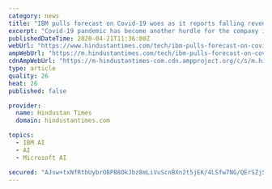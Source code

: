 ```yaml
---
category: news
title: "IBM pulls forecast on Covid-19 woes as it reports falling revenues"
excerpt: "Covid-19 pandemic has become another hurdle for the company in its transition to cloud computing. Sales declined 3.4% to $17.6 billion in the period that ended March 31, the Armonk, New York-based company said Monday in a statement."
publishedDateTime: 2020-04-21T11:36:00Z
webUrl: "https://www.hindustantimes.com/tech/ibm-pulls-forecast-on-covid-19-woes-as-it-reports-falling-revenues/story-msFHsuXUqGd6nPEOqphCcK.html"
ampWebUrl: "https://m.hindustantimes.com/tech/ibm-pulls-forecast-on-covid-19-woes-as-it-reports-falling-revenues/story-msFHsuXUqGd6nPEOqphCcK_amp.html"
cdnAmpWebUrl: "https://m-hindustantimes-com.cdn.ampproject.org/c/s/m.hindustantimes.com/tech/ibm-pulls-forecast-on-covid-19-woes-as-it-reports-falling-revenues/story-msFHsuXUqGd6nPEOqphCcK_amp.html"
type: article
quality: 26
heat: 26
published: false

provider:
  name: Hindustan Times
  domain: hindustantimes.com

topics:
  - IBM AI
  - AI
  - Microsoft AI

secured: "AJsw+txNfRtbUybrOBPB8OkJbz8mLiVuScnBXn2t5jEK/4LSfw7NG/QErSZjS4Oad5kuvnCA+sE386zY1S8Hu6kq5UhtyysO5x6AXLj1xz+s8zV3gnJ0oflK73SyK5/MaATbjI0dAqbWunX2S6algN0p/RRxS8MxLeEsCwk+DOXXv/jjw2o0jbXVU2Kg33xoDgNwazaODiN8yPZO1kMQectjsnTINWAYhuAwN6WWQEE/+o4Q+mOkoycdRQsmRt5hMGcoXF/Iz5kdquy1hFLz4FPqmRQJSHqepsIDZhgIu43r6Ge/z4pHxpchkiCFZLIEmLu10XuDKvXOAKlEeb2icbHU0h+iTwc6WmZahw02MyCz3g1Pm2JKf/BiWWYH1ShthxEJ6PwNDgosegxlv8Kdsdn0tC3z9tuibNbgsN1/g6WLT9Rh+tVijLnTB6NiVek9nyENJ3zVlcn8AA1iPyiPuUc0QOuSU0WhTsmVHRPJxaw=;2MObQzaWpFKxD+pUAI7LQw=="
---
```


